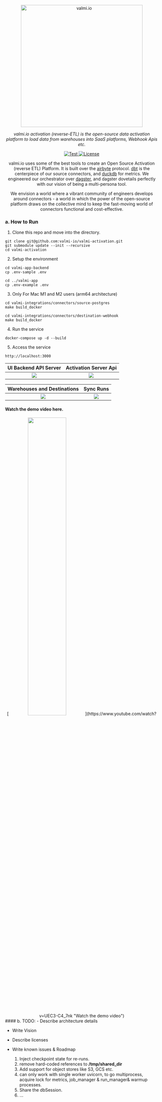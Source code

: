 <p align="center">
  <a href="https://valmi.io"><img width="400" src="https://www.valmi.io/img/logo.svg" alt="valmi.io"></a>
</p>
<p align="center">
    <em>valmi.io activation (reverse-ETL) is the open-source data activation platform to load data from warehouses into SaaS platforms, Webhook Apis etc.</em>
</p>
<p align="center">
<a href="https://github.com/valmi-io/valmi-activation/stargazers/" target="_blank">
    <img src="https://img.shields.io/github/stars/valmi-io/valmi-activation?style=social&label=Star&maxAge=10000" alt="Test">
</a>
  
<a href="https://github.com/valmi-io/valmi-activation/blob/main/LICENSE.md" target="_blank">
    <img src="https://img.shields.io/static/v1?label=license&message=MIT&color=white" alt="License">
</a> 
</p>

<p align="center">valmi.io uses some of the best tools to create an Open Source Activation (reverse ETL) Platform. It is built over the <a href="https://airbyte.com/">airbyte</a> protocol. <a href="https://www.getdbt.com/">dbt</a> is the centerpiece of our source connectors, and <a href="https://duckdb.org/">duckdb</a> for metrics. We engineered our orchestrator over <a href="https://dagster.io/">dagster</a>, and dagster dovetails perfectly with our vision of being a multi-persona tool.  </p>
  
 <p align="center">We envision a world where a vibrant community of engineers develops around connectors - a world in which the power of the open-source platform draws on the collective mind to keep the fast-moving world of connectors functional and cost-effective.</p>


### a. How to Run 

1. Clone this repo and move into the directory.
```
git clone git@github.com:valmi-io/valmi-activation.git
git submodule update --init --recursive
cd valmi-activation
```

2. Setup the environment
```
cd valmi-app-backend
cp .env-sample .env

cd ../valmi-app
cp .env-example .env
```
3. Only For Mac M1 and M2 users (arm64 architecture)
```
cd valmi-integrations/connectors/source-postgres
make build_docker

cd valmi-integrations/connectors/destination-webhook
make build_docker
```

4. Run the service
```
docker-compose up -d --build
```

5. Access the service

```
http://localhost:3000
```

UI Backend API Server       |  Activation Server Api
:-------------------------:|:-------------------------:
![](https://www.valmi.io/img/api-4000.png)  |  ![](https://www.valmi.io/img/api-8000.png)

  Warehouses and Destinations   |  Sync Runs
:-------------------------:|:-------------------------:
![](https://www.valmi.io/img/connections.png)  |  ![](https://www.valmi.io/img/sync_runs.png)

#### Watch the demo video here.
<div align="center">
[<img  src="https://i.ytimg.com/vi/UEC3-C4_7nk/maxresdefault.jpg" width="50%"/>](https://www.youtube.com/watch?v=UEC3-C4_7nk "Watch the demo video") 
 </div>
#### b. TODO:
- Describe architecture details

- Write Vision

- Describe licenses

- Write known issues & Roadmap
  1. Inject checkpoint state for re-runs.
  2. remove hard-coded references to **/tmp/shared_dir** 
  3. Add support for object stores like S3, GCS etc.
  4. can only work with single worker uvicorn, to go multiprocess, acquire lock for metrics, job_manager & run_manager& warmup processes.
  5. Share the dbSession.
  6. ...
